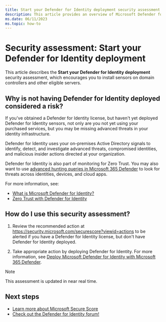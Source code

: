 ```yaml
---
title: Start your Defender for Identity deployment security assessment
description: This article provides an overview of Microsoft Defender for Identity's Start your Defender for Identity deployment security posture assessment report.
ms.date: 06/11/2023
ms.topic: how-to
---
```


# Security assessment: Start your Defender for Identity deployment

This article describes the **Start your Defender for Identity deployment** security assessment, which encourages you to install sensors on domain controllers and other eligible servers.

## Why is not having Defender for Identity deployed considered a risk?

If you've obtained a Defender for Identity license, but haven't yet deployed Defender for Identity sensors, not only are you not yet using your purchased services, but you may be missing advanced threats in your identity infrastructure.

Defender for Identity uses your on-premises Active Directory signals to identify, detect, and investigate advanced threats, compromised identities, and malicious insider actions directed at your organization.

Defender for Identity is also part of monitoring for Zero Trust. You may also want to use [advanced hunting queries in Microsoft 365 Defender](/microsoft-365/security/defender/advanced-hunting-overview) to look for threats across identities, devices, and cloud apps.

For more information, see:

- [What is Microsoft Defender for Identity?](what-is.md)
- [Zero Trust with Defender for Identity](zero-trust.md)

## How do I use this security assessment?

1. Review the recommended action at <https://security.microsoft.com/securescore?viewid=actions> to be alerted if you have a Defender for Identity license, but don't have Defender for Identity deployed.

1. Take appropriate action by deploying Defender for Identity. For more information, see [Deploy Microsoft Defender for Identity with Microsoft 365 Defender](deploy-defender-identity.md).

> [!NOTE]
> This assessment is updated in near real time.

## Next steps

- [Learn more about Microsoft Secure Score](/microsoft-365/security/defender/microsoft-secure-score)
- [Check out the Defender for Identity forum!](<https://aka.ms/MDIcommunity>)
